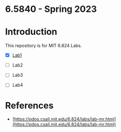 # 6.5840 - Spring 2023

# Introduction

This repository is for MIT 6.824 Labs.

- [x] [Lab1](./docs/lab1)
- [ ] Lab2
- [ ] Lab3
- [ ] Lab4


# References
- [https://pdos.csail.mit.edu/6.824/labs/lab-mr.html](https://pdos.csail.mit.edu/6.824/labs/lab-mr.html)